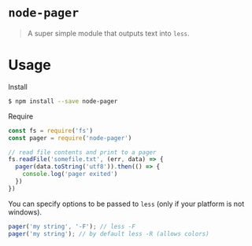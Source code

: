 # `node-pager`
> A super simple module that outputs text into `less`.

# Usage
Install
```sh
$ npm install --save node-pager
```

Require
```js
const fs = require('fs')
const pager = require('node-pager')

// read file contents and print to a pager
fs.readFile('somefile.txt', (err, data) => {
  pager(data.toString('utf8')).then(() => {
    console.log('pager exited')
  })
})
```

You can specify options to be passed to `less` (only if your platform is not windows).

```js
pager('my string', '-F'); // less -F
pager('my string'); // by default less -R (allows colors)
```
